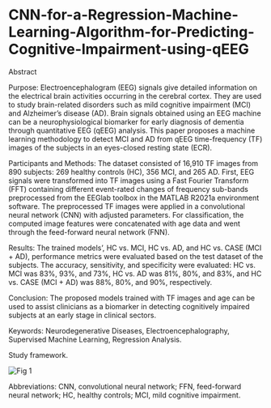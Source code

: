 # CNN-for-a-Regression-Machine-Learning-Algorithm-for-Predicting-Cognitive-Impairment-using-qEEG
Abstract

Purpose: Electroencephalogram (EEG) signals give detailed information on the electrical brain activities occurring in the cerebral cortex. They are used to study brain-related disorders such as mild cognitive impairment (MCI) and Alzheimer’s disease (AD). Brain signals obtained using an EEG machine can be a neurophysiological biomarker for early diagnosis of dementia through quantitative EEG (qEEG) analysis. This paper proposes a machine learning methodology to detect MCI and AD from qEEG time-frequency (TF) images of the subjects in an eyes-closed resting state (ECR). 

Participants and Methods: The dataset consisted of 16,910 TF images from 890 subjects: 269 healthy controls (HC), 356 MCI, and 265 AD. First, EEG signals were transformed into TF images using a Fast Fourier Transform (FFT) containing different event-rated changes of frequency sub-bands preprocessed from the EEGlab toolbox in the MATLAB R2021a environment software. The preprocessed TF images were applied in a convolutional neural network (CNN) with adjusted parameters. For classification, the computed image features were concatenated with age data and went through the feed-forward neural network (FNN). 

Results: The trained models’, HC vs. MCI, HC vs. AD, and HC vs. CASE (MCI + AD), performance metrics were evaluated based on the test dataset of the subjects. The accuracy, sensitivity, and specificity were evaluated: HC vs. MCI was 83%, 93%, and 73%, HC vs. AD was 81%, 80%, and 83%, and HC vs. CASE (MCI + AD) was 88%, 80%, and 90%, respectively. 

Conclusion: The proposed models trained with TF images and age can be used to assist clinicians as a biomarker in detecting cognitively impaired subjects at an early stage in clinical sectors.

Keywords: Neurodegenerative Diseases, Electroencephalography, Supervised Machine Learning, Regression Analysis.

Study framework.

![Fig 1](https://user-images.githubusercontent.com/46183754/227709283-0dced95b-e1f8-43a7-b7fc-5804ca1774a3.jpg)

Abbreviations: CNN, convolutional neural network; FFN, feed-forward neural network; HC, healthy controls; MCI, mild cognitive impairment. 
